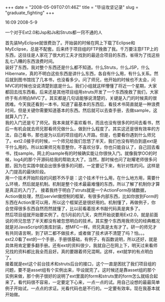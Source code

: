 +++
date = "2008-05-09T07:01:46Z"
title = "毕设攻坚记录"
slug = "graduate_fighting"
+++

16:09 2008-5-9

一个对于Ext2.0和Jsp和Js和Struts都一窍不通的人

首先装MyEclipse就很费劲了。开始装的时候在网上下载了Eclipse和MyEclipse，总是不配套。后来终于项目组的FTP挽救了我。千万要注意FTP上的东西，这往往是人家花了很大的工夫才找到的最适合项目的东西，省得为了找这些乱七八糟的东西浪费时间。  
装好了东西，我对整个东西还是什么都不知道。什么Struts，什么JSP，什么Hibernate，真的不明白这些东西是讲什么东西，各自有什么用，有什么关系。然后就到图书馆找了几本书，也没看多少。问了师兄，他开始的时候也不太会，问MVC的时候也没说清楚到底是什么。我们小组就这样懵懂了将近一个星期，大家都回去找东西看。后来还是其他项目组用struts开发了一个东西挽救了我们，大家终于有点明白MVC了。其实都是几句话能够说清楚的，关键是入门的时候真的很困难。今天我还看到一本书，知道了最基本的东西后，看技术书简直就是一种浪费时间，但是关键你需要知道基本的东西。然后就可以去查手册，去做sample，这就算入门了。  
我的入门还是亏了师兄。我本来就不喜欢看书，而且也没有很多的时间去看书，然后一有机会就去师兄那看师兄做什么，做到什么程度了。其实这还是很有效率的方法，自己看书，那也是为以后的项目组的人开路。但是，也要看你遇到什么师兄了。ext2.0接手的时候，一个师兄给我们忽悠了半天，我们也没有明白到底ext是干什么用的。所以如果师兄有意整你，不喜欢分享，你也只能自认了，自己回去看书，找sample。网上的sample有的时候确实能让你很快入门。就像我学OO的时候，log4j的那个开源码给我的帮助太大了。当然，那时候也问了赵耀老师很多问题，因为在实践中就会出很多很多的问题，一定要记下来，有针对性的问。这样是入门提高的最快阶段。  
用一个技术开始阶段的问题不外乎是：这个技术干什么用，在什么地方用，需要什么环境，然后就是机制。机制是整个技术最最难懂的东西，所以了解了机制你才算是真正的入门了。
接着我终于明白了struts就是一个ActionForm存储数据，Action做处理，然后servlet做控制的框架，有很多内部东西，比如你放到Form的东西在Action里可以用，所以这个框架还是很好用的。机制懂了，再做例子，你会觉得很多东西自然而然就懂了，比以前看着技术书敲代码真是爽多了。  
然后项目组就开始要实例了。在5月前的几天，突然开始说要用Ext2.0，就是前面说的师兄忽悠了半天都没有被忽悠明白的技术。其实整个东西用我师兄的经典概况就是对JavaScript的类库封装，想MFC一样。师兄真是太有才了。研一的师兄才有共同语言啊，到了研二都不做技术，或者做了技术讲不清楚了吗？怕。。。  
ext2.0看了ext的一个手册，手册很基础，有例子，有函数说明，所以还好，就是具体用肯定要多翻手册。还有ext的资料很少，我就自己在网上下，明天过来看师兄找的资料都比我全而且好。真的要跟着师兄混啊。这样，ext就学的有点明白了。  
接着就是ext这个前台技术和struts后台的接口，这个一直是困扰了我们项目组的问题，要不是asset组有个实例出来，毕设就完了。这时候还是靠asset组的那个实例来做，那个例子很好的说明了ext里面的form和struts里的form怎么就结合起来了。看代码很不容易，一定要定下心来，一点一点的试。用自己设想的最最简单例子开始试，一点点的求证。光看代码也是不行的。一定要有效率。现在我基本就开始做。
